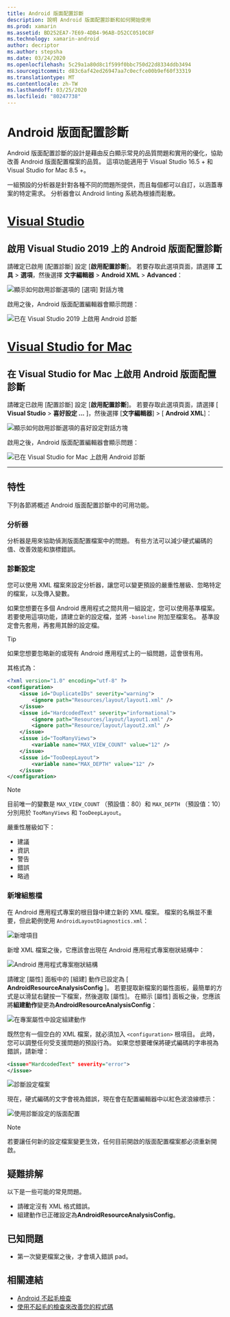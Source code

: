 ```yaml
---
title: Android 版面配置診斷
description: 說明 Android 版面配置診斷和如何開始使用
ms.prod: xamarin
ms.assetid: BD252EA7-7E69-4DB4-96AB-D52CC0510C8F
ms.technology: xamarin-android
author: decriptor
ms.author: stepsha
ms.date: 03/24/2020
ms.openlocfilehash: 5c29a1a80d8c1f599f0bbc750d22d8334ddb3494
ms.sourcegitcommit: d83c6af42ed26947aa7c0ecfce00b9ef60f33319
ms.translationtype: MT
ms.contentlocale: zh-TW
ms.lasthandoff: 03/25/2020
ms.locfileid: "80247738"
---
```

# <a name="android-layout-diagnostics"></a>Android 版面配置診斷

Android 版面配置診斷的設計是藉由反白顯示常見的品質問題和實用的優化，協助改善 Android 版面配置檔案的品質。 這項功能適用于 Visual Studio 16.5 + 和 Visual Studio for Mac 8.5 +。

一組預設的分析器是針對各種不同的問題所提供，而且每個都可以自訂，以涵蓋專案的特定需求。 分析器會以 Android linting 系統為根據而鬆散。

# <a name="visual-studio"></a>[Visual Studio](#tab/windows)

## <a name="enable-android-layout-diagnostics-on-visual-studio-2019"></a>啟用 Visual Studio 2019 上的 Android 版面配置診斷

請確定已啟用 [配置診斷] 設定 [**啟用配置診斷**]。 若要存取此選項頁面，請選擇 **工具** > **選項**，然後選擇 **文字編輯器** > **Android XML** > **Advanced**：

![顯示如何啟用診斷選項的 [選項] 對話方塊](diagnostics-images/AndroidDiagnosticsEnableOption.png)

啟用之後，Android 版面配置編輯器會顯示問題：

![已在 Visual Studio 2019 上啟用 Android 診斷](diagnostics-images/AndroidDiagnosticsEnabled.png)

# <a name="visual-studio-for-mac"></a>[Visual Studio for Mac](#tab/macos)

## <a name="enable-android-layout-diagnostics-on-visual-studio-for-mac"></a>在 Visual Studio for Mac 上啟用 Android 版面配置診斷

請確定已啟用 [配置診斷] 設定 [**啟用配置診斷**]。 若要存取此選項頁面，請選擇 [ **Visual Studio** > **喜好設定 ...** ]，然後選擇 [**文字編輯器**] > [ **Android XML**]：

![顯示如何啟用診斷選項的喜好設定對話方塊](diagnostics-images/AndroidDiagnosticsEnableOptionVSmac.png)

啟用之後，Android 版面配置編輯器會顯示問題：

![已在 Visual Studio for Mac 上啟用 Android 診斷](diagnostics-images/AndroidDiagnosticsEnabledVSmac.png)

-----

## <a name="features"></a>特性

下列各節將概述 Android 版面配置診斷中的可用功能。

### <a name="analyzers"></a>分析器

分析器是用來協助偵測版面配置檔案中的問題。 有些方法可以減少硬式編碼的值、改善效能和旗標錯誤。

### <a name="diagnostic-configuration"></a>診斷設定

您可以使用 XML 檔案來設定分析器，讓您可以變更預設的嚴重性層級、忽略特定的檔案，以及傳入變數。

如果您想要在多個 Android 應用程式之間共用一組設定，您可以使用基準檔案。 若要使用這項功能，請建立新的設定檔，並將 `-baseline` 附加至檔案名。 基準設定會先套用，再套用其餘的設定檔。

> [!TIP]
> 如果您想要忽略新的或現有 Android 應用程式上的一組問題，這會很有用。

其格式為：

```xml
<?xml version="1.0" encoding="utf-8" ?> 
<configuration>
    <issue id="DuplicateIDs" severity="warning">
        <ignore path="Resources/layout/layout1.xml" />
    </issue>
    <issue id="HardcodedText" severity="informational">
        <ignore path="Resources/layout/layout1.xml" />
        <ignore path="Resource/layout/layout2.xml" />
    </issue>
    <issue id="TooManyViews">
        <variable name="MAX_VIEW_COUNT" value="12" />
    </issue>
    <issue id="TooDeepLayout">
        <variable name="MAX_DEPTH" value="12" />
    </issue>
</configuration>
```

> [!NOTE]
> 目前唯一的變數是 `MAX_VIEW_COUNT` （預設值：80）和 `MAX_DEPTH` （預設值：10）分別用於 `TooManyViews` 和 `TooDeepLayout`。

嚴重性層級如下：

- 建議
- 資訊
- 警告
- 錯誤
- 略過

### <a name="add-a-configuration-file"></a>新增組態檔

在 Android 應用程式專案的根目錄中建立新的 XML 檔案。 檔案的名稱並不重要，但此範例使用 `AndroidLayoutDiagnostics.xml`：

![新增項目](diagnostics-images/AndroidDiagnosticsNewFileDialog.png)

新增 XML 檔案之後，它應該會出現在 Android 應用程式專案樹狀結構中：

![Android 應用程式專案樹狀結構](diagnostics-images/AndroidDiagnosticsFileAddToTree.png)

請確定 [屬性] 面板中的 [組建] 動作已設定為 [ **AndroidResourceAnalysisConfig** ]。
若要提取新檔案的屬性面板，最簡單的方式是以滑鼠右鍵按一下檔案，然後選取 [屬性]。 在顯示 [屬性] 面板之後，您應該將**組建動作**變更為**AndroidResourceAnalysisConfig**：

![在專案屬性中設定組建動作](diagnostics-images/AndroidDiagnosticsSetBuildAction.png)

既然您有一個空白的 XML 檔案，就必須加入 `<configuration>` 根項目。 此時，您可以調整任何受支援問題的預設行為。
如果您想要確保將硬式編碼的字串視為錯誤，請新增：

```xml
<issue="HardcodedText" severity="error">
</issue>
```

![診斷設定檔案](diagnostics-images/AndroidDiagnosticsConfigurationFileExample.png)

現在，硬式編碼的文字會視為錯誤，現在會在配置編輯器中以紅色波浪線標示：

![使用診斷設定的版面配置](diagnostics-images/AndroidDiagnosticsUsingConfiguration.png)

> [!NOTE]
> 若要讓任何新的設定檔案變更生效，任何目前開啟的版面配置檔案都必須重新開啟。
>

## <a name="troubleshooting"></a>疑難排解

以下是一些可能的常見問題。

- 請確定沒有 XML 格式錯誤。
- 組建動作已正確設定為**AndroidResourceAnalysisConfig**。

## <a name="known-issues"></a>已知問題

- 第一次變更檔案之後，才會填入錯誤 pad。

## <a name="related-links"></a>相關連結

- [Android 不起毛檢查](http://tools.android.com/tips/lint-checks)
- [使用不起毛的檢查來改善您的程式碼](https://developer.android.com/studio/write/lint)
